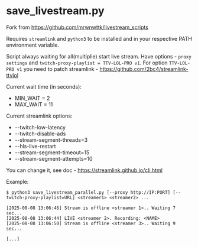 # save_livestream.py

Fork from https://github.com/mrwnwttk/livestream_scripts

Requires `streamlink` and `python3` to be installed and in your respective PATH environment variable.

Script always waiting for all(multiplie) start live stream. Have options - `proxy settings` and `twitch-proxy-playlist = TTV-LOL-PRO v1`.
For option `TTV-LOL-PRO v1` you need to patch streamlink - https://github.com/2bc4/streamlink-ttvlol 

Current wait time (in seconds):
* MIN_WAIT = 2
* MAX_WAIT = 11

Current streamlink options:
* --twitch-low-latency
* --twitch-disable-ads
* --stream-segment-threads=3
* --hls-live-restart
* --stream-segment-timeout=15
* --stream-segment-attempts=10

You can change it, see doc - https://streamlink.github.io/cli.html 

Example:
```
$ python3 save_livestream_parallel.py [--proxy http://IP:PORT] [--twitch-proxy-playlist=URL] <streamer1> <streamer2> ...

[2025-08-08 13:06:46] Stream is offline <streamer 1>.. Waiting 7 sec...
[2025-08-08 13:06:44] LIVE <streamer 2>. Recording: <NAME>
[2025-08-08 13:06:50] Stream is offline <streamer 3>.. Waiting 9 sec...

[...]
```

